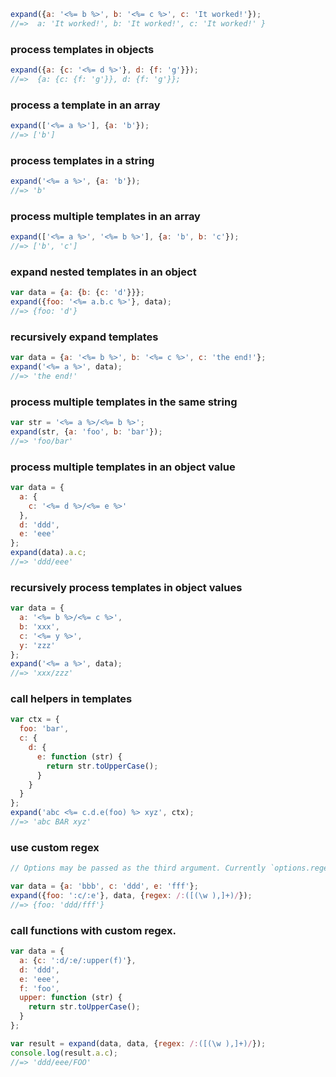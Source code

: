 ```js
expand({a: '<%= b %>', b: '<%= c %>', c: 'It worked!'});
//=>  a: 'It worked!', b: 'It worked!', c: 'It worked!' }
```

### process templates in objects

```js
expand({a: {c: '<%= d %>'}, d: {f: 'g'}});
//=>  {a: {c: {f: 'g'}}, d: {f: 'g'}};
```

### process a template in an array

```js
expand(['<%= a %>'], {a: 'b'});
//=> ['b']
```

### process templates in a string

```js
expand('<%= a %>', {a: 'b'});
//=> 'b'
```

### process multiple templates in an array

```js
expand(['<%= a %>', '<%= b %>'], {a: 'b', b: 'c'});
//=> ['b', 'c']
```

### expand nested templates in an object

```js
var data = {a: {b: {c: 'd'}}};
expand({foo: '<%= a.b.c %>'}, data);
//=> {foo: 'd'}
```

### recursively expand templates

```js
var data = {a: '<%= b %>', b: '<%= c %>', c: 'the end!'};
expand('<%= a %>', data);
//=> 'the end!'
```

### process multiple templates in the same string

```js
var str = '<%= a %>/<%= b %>';
expand(str, {a: 'foo', b: 'bar'});
//=> 'foo/bar'
```

### process multiple templates in an object value

```js
var data = {
  a: {
    c: '<%= d %>/<%= e %>'
  },
  d: 'ddd',
  e: 'eee'
};
expand(data).a.c;
//=> 'ddd/eee'
```

### recursively process templates in object values

```js
var data = {
  a: '<%= b %>/<%= c %>',
  b: 'xxx',
  c: '<%= y %>',
  y: 'zzz'
};
expand('<%= a %>', data);
//=> 'xxx/zzz'
```

### call helpers in templates

```js
var ctx = {
  foo: 'bar',
  c: {
    d: {
      e: function (str) {
        return str.toUpperCase();
      }
    }
  }
};
expand('abc <%= c.d.e(foo) %> xyz', ctx);
//=> 'abc BAR xyz'
```

### use custom regex

```js
// Options may be passed as the third argument. Currently `options.regex` is the only option.

var data = {a: 'bbb', c: 'ddd', e: 'fff'};
expand({foo: ':c/:e'}, data, {regex: /:([(\w ),]+)/});
//=> {foo: 'ddd/fff'}
```

### call functions with custom regex.

```js
var data = {
  a: {c: ':d/:e/:upper(f)'},
  d: 'ddd',
  e: 'eee',
  f: 'foo',
  upper: function (str) {
    return str.toUpperCase();
  }
};

var result = expand(data, data, {regex: /:([(\w ),]+)/});
console.log(result.a.c);
//=> 'ddd/eee/FOO'
```
